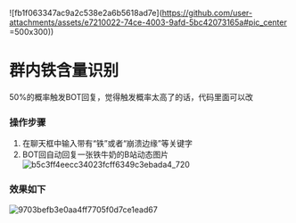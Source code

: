 ![fb1f063347ac9a2c538e2a6b5618ad7e](https://github.com/user-attachments/assets/e7210022-74ce-4003-9afd-5bc42073165a#pic_center =500x300))

# 群内铁含量识别
50%的概率触发BOT回复，觉得触发概率太高了的话，代码里面可以改
### 操作步骤

1. 在聊天框中输入带有“铁”或者“崩溃边缘”等关键字
2. BOT回自动回复一张铁牛奶的B站动态图片 
![b5c3ff4eecc34023fcff6349c3ebada4_720](https://github.com/user-attachments/assets/7dea999d-7ebe-4199-bd3d-018217fe9353)
### 效果如下
![9703befb3e0aa4ff7705f0d7ce1ead67](https://github.com/user-attachments/assets/d6117bb7-022a-4b87-8624-7c93b68ed76e)
